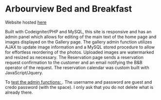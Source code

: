 # Arbourview Bed and Breakfast

Website hosted [here](http://credowebdev.com/avbnb/)

Built with Codeigniter/PHP and MySQL, this site is responsive and has an admin panel which allows for editing of the main text of the home page and images displayed on the Gallery page. The gallery admin function utilizes AJAX to update image information and a MySQL stored procedure to allow for effortless reordering of the photos. Uploaded images are watermarked and resized as necessary. The Reservation page sends a reservation request confirmation to the customer and an email notifying the B&B operator of the request. The reservation calendar was custom built with JavaScript/Jquery. 

To [test the admin functions: ](http://credowebdev.com/avbnb/admin). The username and password are guest and credo password (with the space). I only ask that you do not delete what is already there.
